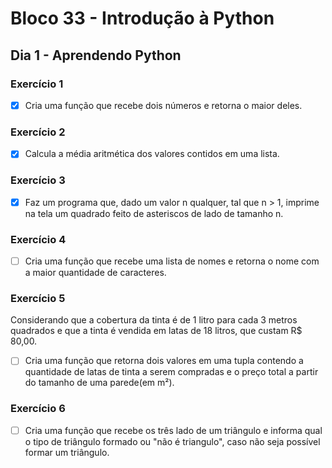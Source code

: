 # Bloco 33 - Introdução à Python

## Dia 1 - Aprendendo Python

### Exercício 1

- [x] Cria uma função que recebe dois números e retorna o maior deles.

### Exercício 2

- [x] Calcula a média aritmética dos valores contidos em uma lista.

### Exercício 3

- [x] Faz um programa que, dado um valor n qualquer, tal que n > 1, imprime na tela um quadrado feito de asteriscos de lado de tamanho n.

### Exercício 4

- [ ] Cria uma função que recebe uma lista de nomes e retorna o nome com a maior quantidade de caracteres.

### Exercício 5

Considerando que a cobertura da tinta é de 1 litro para cada 3 metros quadrados e que a tinta é vendida em latas de 18 litros, que custam R$ 80,00.

- [ ] Cria uma função que retorna dois valores em uma tupla contendo a quantidade de latas de tinta a serem compradas e o preço total a partir do tamanho de uma parede(em m²).

### Exercício 6

- [ ] Cria uma função que recebe os três lado de um triângulo e informa qual o tipo de triângulo formado ou "não é triangulo", caso não seja possível formar um triângulo.
